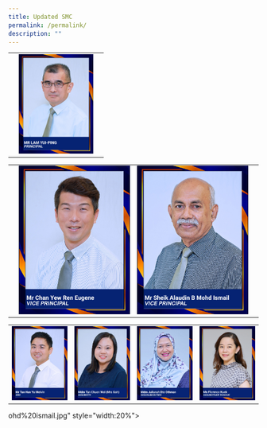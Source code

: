 ```yaml
---
title: Updated SMC
permalink: /permalink/
description: ""
---
```

<style>
   td, th {
       border: none!important;
    }
</style>

| | | |
| :--------: | :--------: | :--------: |
|| <img style="width:150px" src="/images/_mr%20lam%20yui-ping.jpg"> ||

|||||
| :--------: | --------: | :-------- | :--------: |
||<img style="width:" src="/images/_mr%20chan%20yew%20ren%20eugene.jpg">|<img style="width:" src="/images/_mr%20sheik%20alaudin%20b%20mohd%20ismail.jpg">||

|||||
| :--------: | --------: | :-------- | :--------: |
|![](/images/10%20mr%20tan%20han%20yu%20melvin.jpg)|![](/images/09%20mdm%20tan%20chuen%20wei%20(mrs%20goh).jpg)|![](/images/04%20mdm%20julianah%20bte%20othman.jpg)|![](/images/_ms%20florence%20kuek.jpg)|

ohd%20ismail.jpg" style="width:20%"&gt;